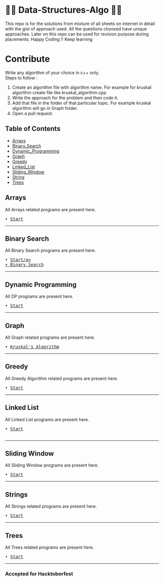 
# 👨‍💻 Data-Structures-Algo 👨‍💻 

This repo is for the solutions from mixture of all sheets on internet in detail with the gist of approach used.
All the questions choosed have unique approaches.
Later on this repo can be used for revision purpose during placements.
Happy Coding !!
Keep learning 
# Contribute

Write any algorithm of your choice in c++ only.<br>
Steps to follow :
1. Create an algorithm file with algorithm name. For example for kruskal algorithm create file like kruskal_algorithm.cpp
2. Write the approach for the problem and then code it.
3. Add that file in the folder of that particular topic. For example kruskal algorithm  will go in Graph folder.
4. Open a pull request.

## Table of Contents

-   [Arrays](#Graph)
-   [Binary_Search](#Binary_Search)
-   [Dynamic_Programming](#Dynamic_Programming)
-   [Graph](#Graph)
-   [Greedy](#Greedy)
-   [Linked_List](#Linked_List)
-   [Sliding_Window](#Sliding_Window)
-   [String](#String)
-   [Trees](#Trees)


</details>

## Arrays

All Arrays related programs are present here.

<pre>
• <a href="https://github.com/jiitopticachapter/Data-Structures-Algo/blob/main/Arrays/start.cpp">Start</a>
</pre>

---

## Binary Search

All Binary Search programs are present here.

<pre>
• <a href="https://github.com/jiitopticachapter/Data-Structures-Algo/blob/main/Binary_Search/start.cpp">Start/a>
• <a href="https://github.com/jiitopticachapter/Data-Structures-Algo/blob/main/Binary_Search/binarySearch.cpp">Binary Search</a>
</pre>

---

## Dynamic Programming

All DP programs are present here.

<pre>
• <a href="https://github.com/jiitopticachapter/Data-Structures-Algo/blob/main/Dynamic_Programming/start.cpp">Start</a>
</pre>

---



## Graph

All Graph related programs are present here.

<pre>
• <a href="https://github.com/jiitopticachapter/Data-Structures-Algo/blob/main/Graph/kruskal_algorithm.cpp">Kruskal's Algorithm</a>
</pre>

---

## Greedy

All Greedy Algorithm related programs are present here.

<pre>
• <a href="https://github.com/jiitopticachapter/Data-Structures-Algo/blob/main/Greedy/start.cpp">Start</a>
</pre>

---

## Linked List

All Linked List programs are present here.

<pre>
• <a href="https://github.com/jiitopticachapter/Data-Structures-Algo/blob/main/Linked_List/start.cpp">Start</a>

</pre>

---

## Sliding Window

All Sliding Window programs are present here.

<pre>
• <a href="https://github.com/jiitopticachapter/Data-Structures-Algo/blob/main/Sliding_Window/start.cpp">Start</a>
</pre>

---

## Strings

All Strings related programs are present here.

<pre>
• <a href="https://github.com/jiitopticachapter/Data-Structures-Algo/blob/main/Strings/start.cpp">Start</a>
</pre>

---

## Trees

All Trees related programs are present here.

<pre>
• <a href="https://github.com/jiitopticachapter/Data-Structures-Algo/blob/main/Trees/start.cpp">Start</a>
</pre>

---

### Accepted for Hacktoberfest ###
